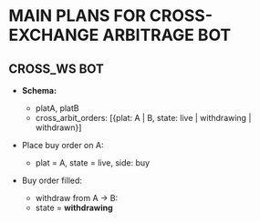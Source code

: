 # MAIN PLANS FOR CROSS-EXCHANGE ARBITRAGE BOT

## CROSS_WS BOT
- **Schema:**
  - platA, platB
  - cross_arbit_orders: [{plat: A | B, state: live | withdrawing | withdrawn}]

- Place buy order on A:
  - plat = A, state = live, side: buy
- Buy order filled: 
  - withdraw from A -> B:
  - state = **withdrawing**